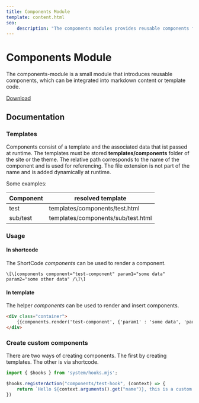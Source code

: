 ```yaml
---
title: Components Module
template: content.html
seo:
    description: "The components modules provides reusable components for the CondationCMS."
---
```


# Components Module

The components-module is a small module that introduces reusable components, which can be integrated into markdown content or template code.

[Download](https://github.com/thmarx/components-module/releases)

## Documentation

### Templates

Components consist of a template and the associated data that ist passed at runtime.
The templates must be stored **templates/components** folder of the site or the theme.
The relative path corresponds to the name of the component and is used for referencing. 
The file extension is not part of the name and is added dynamically at runtime.

Some examples:

| Component    | resolved template |
| -------- | ------- |
| test  | templates/components/test.html    |
| sub/test | templates/components/sub/test.html     |


### Usage

#### In shortcode

The ShortCode *components* can be used to render a component.

```shortcode
\[\[components component="test-component" param1="some data" param2="some other data" /\]\]
```

#### In template

The helper *components* can be used to render and insert components.

```html
<div class="container">
    {{components.render('test-component', {'param1' : 'some data', 'param2': 'some other data'})}}
</div>
```


### Create custom components

There are two ways of creating components. 
The first by creating templates. 
The other is via shortcode.


```js
import { $hooks } from 'system/hooks.mjs';

$hooks.registerAction("components/test-hook", (context) => {
	return `Hello ${context.arguments().get("name")}, this is a custom component!`
})
```
